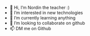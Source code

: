 - 👋 Hi, I’m Nordin the teacher :)
- 👀 I’m interested in new technologies
- 🌱 I’m currently learning anything
- 💞️ I’m looking to collaborate on github
- 📫 DM me on Github

<!---
bouchtaoui-loves-dhahnint/bouchtaoui-loves-dhahnint is a ✨ special ✨ repository because its `README.md` (this file) appears on your GitHub profile.
You can click the Preview link to take a look at your changes.
--->

